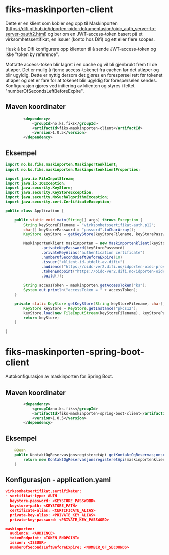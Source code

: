 # fiks-maskinporten-client
Dette er en klient som kobler seg opp til Maskinporten (https://difi.github.io/idporten-oidc-dokumentasjon/oidc_auth_server-to-server-oauth2.html) og ber om en JWT-access-token basert på et virksomhetssertifikat, en issuer (konto hos Difi) og ett eller flere scopes.

Husk å be Difi konfigurere opp klienten til å sende JWT-access-token og ikke "token by reference".

Mottatte access-token blir lagret i en cache og vil bli gjenbrukt frem til de utløper. Det er mulig å fjerne access-tokenet fra cachen før det utløper og blir ugyldig. 
Dette er nyttig dersom det gjøres en forespørsel rett før tokenet utløper og det er fare for at tokenet blir ugyldig før forespørselen sendes. 
Konfigurasjon gjøres ved initiering av klienten og styres i feltet "numberOfSecondsLeftBeforeExpire".

## Maven koordinater
```xml
        <dependency>
            <groupId>no.ks.fiks</groupId>
            <artifactId>fiks-maskinporten-client</artifactId>
            <version>1.0.5</version>
        </dependency>
```

## Eksempel
```java
import no.ks.fiks.maskinporten.Maskinportenklient;
import no.ks.fiks.maskinporten.MaskinportenklientProperties;

import java.io.FileInputStream;
import java.io.IOException;
import java.security.KeyStore;
import java.security.KeyStoreException;
import java.security.NoSuchAlgorithmException;
import java.security.cert.CertificateException;

public class Application {

    public static void main(String[] args) throws Exception {
        String keyStoreFilename = "virksomhetssertifikat-auth.p12";
        char[] keyStorePassword = "passord".toCharArray();
        KeyStore keyStore = getKeyStore(keyStoreFilename, keyStorePassword);

        Maskinportenklient maskinporten = new Maskinportenklient(keyStore, MaskinportenklientProperties.builder()
                .privateKeyPassword(keyStorePassword)
                .privateKeyAlias("authentication certificate")
                .numberOfSecondsLeftBeforeExpire(10)
                .issuer("<klient-id-utdelt-av-difi>")
                .audience("https://oidc-ver2.difi.no/idporten-oidc-provider/")
                .tokenEndpoint("https://oidc-ver2.difi.no/idporten-oidc-provider/token")
                .build());

        String accessToken = maskinporten.getAccessToken("ks");
        System.out.println("accessToken = " + accessToken);
    }

    private static KeyStore getKeyStore(String keyStoreFilename, char[] keyStorePassword) throws KeyStoreException, IOException, CertificateException, NoSuchAlgorithmException {
        KeyStore keyStore = KeyStore.getInstance("pkcs12");
        keyStore.load(new FileInputStream(keyStoreFilename), keyStorePassword);
        return keyStore;
    }

}
```
# fiks-maskinporten-spring-boot-client
Autokonfigurasjon av maskinporten for Spring Boot.

## Maven koordinater
```xml
        <dependency>
            <groupId>no.ks.fiks</groupId>
            <artifactId>fiks-maskinporten-spring-boot-client</artifactId>
            <version>1.0.5</version>
        </dependency>
```
## Eksempel
```java
    @Bean
    public KontaktOgReservasjonsregisteretApi getKontaktOgReservasjonsregisteretApi(Maskinportenklient maskinportenklient) {
        return new KontaktOgReservasjonsregisteretApi(maskinportenklient);
    }
```

## Konfigurasjon - application.yaml
```json
virksomhetsertifikat.sertifikater:
- sertifikat-type: AUTH
  keystore-password: <KEYSTORE_PASSWORD>
  keystore-path: <KEYSTORE_PATH>
  certificate-alias: <CERTIFICATE_ALIAS>
  private-key-alias: <PRIVATE_KEY_ALIAS>
  private-key-password: <PRIVATE_KEY_PASSWORD>

maskinporten:
  audience: <AUDIENCE>
  tokenEndpoint: <TOKEN_ENDPOINT>
  issuer: <ISSUER>
  numberOfSecondsLeftBeforeExpire: <NUMBER_OF_SECOUNDS>
```

